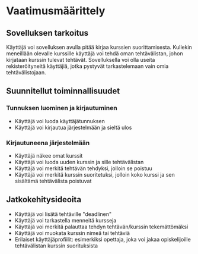 # Vaatimusmäärittely

## Sovelluksen tarkoitus

Käyttäjä voi sovelluksen avulla pitää kirjaa kurssien suorittamisesta. Kullekin meneillään olevalle kurssille käyttäjä voi tehdä oman tehtävälistan, johon kirjataan kurssin tulevat tehtävät. Sovelluksella voi olla useita rekisteröityneitä käyttäjiä, jotka pystyvät tarkastelemaan vain omia tehtävälistojaan.

## Suunnitellut toiminnallisuudet

### Tunnuksen luominen ja kirjautuminen

* Käyttäjä voi luoda käyttäjätunnuksen
* Käyttäjä voi kirjautua järjestelmään ja sieltä ulos

### Kirjautuneena järjestelmään

* Käyttäjä näkee omat kurssit 
* Käyttäjä voi luoda uuden kurssin ja sille tehtävälistan
* Käyttäjä voi merkitä tehtävän tehdyksi, jolloin se poistuu
* Käyttäjä voi merkitä kurssin suoritetuksi, jolloin koko kurssi ja sen sisältämä tehtävälista poistuvat

## Jatkokehitysideoita

* Käyttäjä voi lisätä tehtäville "deadlinen"
* Käyttäjä voi tarkastella menneitä kursseja
* Käyttäjä voi merkitä palauttaa tehdyn tehtävän/kurssin tekemättömäksi
* Käyttäjä voi muokata kurssin nimeä tai tehtäviä
* Erilaiset käyttäjäprofiilit: esimerkiksi opettaja, joka voi jakaa opiskelijoille  tehtävälistan kurssin suorituksista